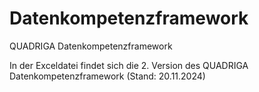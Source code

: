 # Datenkompetenzframework
QUADRIGA Datenkompetenzframework

In der Exceldatei findet sich die 2. Version des QUADRIGA Datenkompetenzframework (Stand: 20.11.2024)
